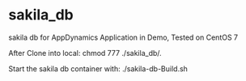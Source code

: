 # sakila_db
sakila db for AppDynamics Application in Demo,
Tested on CentOS 7

After Clone into local: 
chmod 777 ./sakila_db/*.*

Start the sakila db container with: 
./sakila-db-Build.sh
